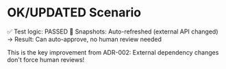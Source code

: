 # OK/UPDATED Scenario

✅ Test logic: PASSED
🔄 Snapshots: Auto-refreshed (external API changed)
→ Result: Can auto-approve, no human review needed

This is the key improvement from ADR-002:
External dependency changes don't force human reviews!
